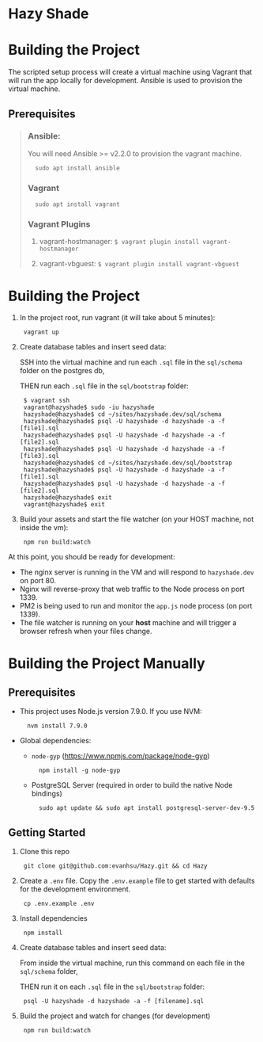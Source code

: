 # Hazy Shade

# Building the Project

The scripted setup process will create a virtual machine using Vagrant that will run the app locally for development.
Ansible is used to provision the virtual machine.

## Prerequisites

> ### Ansible:
> 
> You will need Ansible >= v2.2.0 to provision the vagrant machine.
>
>       sudo apt install ansible
>
> ### Vagrant
>
>       sudo apt install vagrant
> ### Vagrant Plugins
>
> 1) vagrant-hostmanager: `$ vagrant plugin install vagrant-hostmanager`
>
> 2) vagrant-vbguest: `$ vagrant plugin install vagrant-vbguest`


# Building the Project

1. In the project root, run vagrant (it will take about 5 minutes):

        vagrant up

1. Create database tables and insert seed data: 

   SSH into the virtual machine and run each `.sql` file in the `sql/schema` folder on the postgres db,
   
   THEN run each `.sql` file in the `sql/bootstrap` folder: 

        $ vagrant ssh
        vagrant@hazyshade$ sudo -iu hazyshade
        hazyshade@hazyshade$ cd ~/sites/hazyshade.dev/sql/schema
        hazyshade@hazyshade$ psql -U hazyshade -d hazyshade -a -f [file1].sql
        hazyshade@hazyshade$ psql -U hazyshade -d hazyshade -a -f [file2].sql
        hazyshade@hazyshade$ psql -U hazyshade -d hazyshade -a -f [file3].sql
        hazyshade@hazyshade$ cd ~/sites/hazyshade.dev/sql/bootstrap
        hazyshade@hazyshade$ psql -U hazyshade -d hazyshade -a -f [file1].sql
        hazyshade@hazyshade$ psql -U hazyshade -d hazyshade -a -f [file2].sql
        hazyshade@hazyshade$ exit
        vagrant@hazyshade$ exit
        
        
1. Build your assets and start the file watcher (on your HOST machine, not inside the vm):

        npm run build:watch
        
At this point, you should be ready for development:
* The nginx server is running in the VM and will respond to `hazyshade.dev` on port 80.
* Nginx will reverse-proxy that web traffic to the Node process on port 1339.
* PM2 is being used to run and monitor the `app.js` node process (on port 1339).
* The file watcher is running on your **host** machine and will trigger a browser refresh when your files change.


# Building the Project Manually

## Prerequisites

* This project uses Node.js version 7.9.0.  If you use NVM:

        nvm install 7.9.0

* Global dependencies:
    * `node-gyp` (https://www.npmjs.com/package/node-gyp)
    
            npm install -g node-gyp
    
    * PostgreSQL Server (required in order to build the native Node bindings)
    
            sudo apt update && sudo apt install postgresql-server-dev-9.5

## Getting Started

1. Clone this repo

        git clone git@github.com:evanhsu/Hazy.git && cd Hazy
        
1. Create a `.env` file. Copy the `.env.example` file to get started with defaults for the development environment.

        cp .env.example .env
    
1. Install dependencies

        npm install
        
1. Create database tables and insert seed data: 

   From inside the virtual machine, run this command on each file in the `sql/schema` folder,
   
   THEN run it on each `.sql` file in the `sql/bootstrap` folder: 

        psql -U hazyshade -d hazyshade -a -f [filename].sql
        
1. Build the project and watch for changes (for development)

        npm run build:watch

